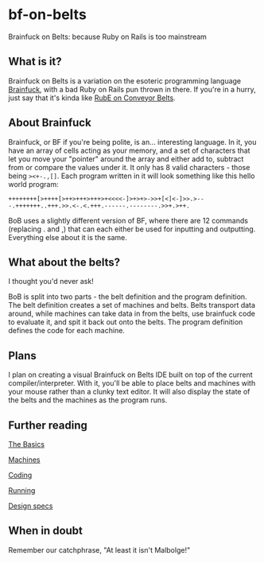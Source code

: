 # bf-on-belts
Brainfuck on Belts: because Ruby on Rails is too mainstream

## What is it?
Brainfuck on Belts is a variation on the esoteric programming language [Brainfuck](https://esolangs.org/wiki/Brainfuck), with a bad Ruby on Rails pun thrown in there. If you're in a hurry, just say that it's kinda like [RubE on Conveyor Belts](https://esolangs.org/wiki/RubE_On_Conveyor_Belts).

## About Brainfuck
Brainfuck, or BF if you're being polite, is an... interesting language. In it, you have an array of cells acting as your memory, and a set of characters that let you move your "pointer" around the array and either add to, subtract from or compare the values under it. It only has 8 valid characters - those being `><+-.,[]`. Each program written in it will look something like this hello world program:

```brainfuck
++++++++[>++++[>++>+++>+++>+<<<<-]>+>+>->>+[<]<-]>>.>---.+++++++..+++.>>.<-.<.+++.------.--------.>>+.>++.
```

BoB uses a slightly different version of BF, where there are 12 commands (replacing . and ,) that can each either be used for inputting and outputting. Everything else about it is the same.

## What about the belts?
I thought you'd never ask!

BoB is split into two parts - the belt definition and the program definition. The belt definition creates a set of machines and belts. Belts transport data around, while machines can take data in from the belts, use brainfuck code to evaluate it, and spit it back out onto the belts. The program definition defines the code for each machine.

## Plans
I plan on creating a visual Brainfuck on Belts IDE built on top of the current compiler/interpreter. With it, you'll be able to place belts and machines with your mouse rather than a clunky text editor. It will also display the state of the belts and the machines as the program runs.

## Further reading
[The Basics](https://github.com/CreatedorMade/bf-on-belts/blob/master/docs/bob-basics.md)

[Machines](https://github.com/CreatedorMade/bf-on-belts/blob/master/docs/machines.md)

[Coding](https://github.com/CreatedorMade/bf-on-belts/blob/master/docs/coding.md)

[Running](https://github.com/CreatedorMade/bf-on-belts/blob/master/docs/running.md)

[Design specs](https://github.com/CreatedorMade/bf-on-belts/wiki)

## When in doubt
Remember our catchphrase, "At least it isn't Malbolge!"
